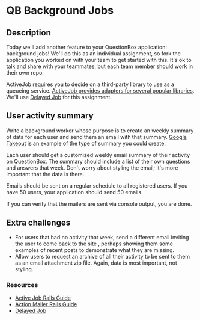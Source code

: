 # QB Background Jobs

## Description

Today we'll add another feature to your QuestionBox application: background jobs! We'll do this as an individual assignment, so fork the application you worked on with your team to get started with this. It's ok to talk and share with your teammates, but each team member should work in their own repo.

ActiveJob requires you to decide on a third-party library to use as a queueing service. [ActiveJob provides adapters for several popular libraries](http://api.rubyonrails.org/v5.1.4/classes/ActiveJob/QueueAdapters.html). We'll use [Delayed Job](https://github.com/collectiveidea/delayed_job/) for this assignment.

## User activity summary

Write a background worker whose purpose is to create an weekly summary of data for each user and send them an email with that summary. [Google Takeout](https://takeout.google.com/) is an example of the type of summary you could create.

Each user should get a customized weekly email summary of their activity on QuestionBox. The summary should include a list of their own questions and answers that week. Don't worry about styling the email; it's more important that the data is there.

Emails should be sent on a regular schedule to all registered users. If you have 50 users, your application should send 50 emails.

If you can verify that the mailers are sent via console output, you are done.

## Extra challenges

- For users that had no activity that week, send a different email inviting the user to come back to the site , perhaps showing them some examples of recent posts to demonstrate what they are missing.
- Allow users to request an archive of all their activity to be sent to them as an email attachment zip file. Again, data is most important, not styling.

### Resources

- [Active Job Rails Guide](http://edgeguides.rubyonrails.org/active_job_basics.html)
- [Action Mailer Rails Guide](http://guides.rubyonrails.org/action_mailer_basics.html)
- [Delayed Job](https://github.com/collectiveidea/delayed_job/)
